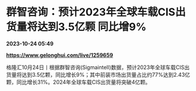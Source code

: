 # 群智咨询：预计2023年全球车载CIS出货量将达到3.5亿颗 同比增9%

**2023-10-24 05:49**

**https://www.gelonghui.com/live/1259659**

格隆汇10月24日丨根据群智咨询(Sigmaintell)数据，预计2023年全球车载CIS出货量将达到3.5亿颗，同比增长9%；其中前装市场出货量占比约77%达到2.43亿颗，同比增长31%。2024年全球车载CIS出货量将突破4亿颗。